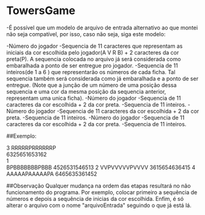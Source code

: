 # TowersGame

-É possível que um modelo de arquivo de entrada alternativo ao que montei não seja compatível, por isso, caso não seja, siga este modelo:

-Número do jogador
-Sequencia de 11  caracteres  que representam as iniciais da cor escolhida pelo jogador(A V R B) + 2 caracteres da cor preta(P). A sequencia colocada no arquivo já será considerada como embaralhada a ponto de ser entregue pro jogador.
-Sequencia de 11 inteiros(de 1 a 6 ) que representarão os números de cada ficha. Tal sequencia também será considerada como já embaralhada e a ponto de ser entregue. (Note que a junção de um número de uma posição dessa sequencia e uma cor da mesma posição da sequencia anterior, representam uma unica ficha).
-Número do jogador
-Sequencia de 11 caracteres da cor escolhida + 2 da cor preta.
-Sequencia de 11 inteiros.
-Número do jogador
-Sequencia de 11 caracteres da cor escolhida + 2 da cor preta.
-Sequencia de 11 inteiros.
-Número do jogador
-Sequencia de 11 caracteres da cor escolhida + 2 da cor preta.
-Sequencia de 11 inteiros.

##Exemplo:

3
RRRRRPRRRRRRP          
6325651653162	        
1		                   
BPBBBBBBBPBBB
4526531546513
2
VVPVVVVVPVVVV
3615654636415
4
AAAAAPAAAAAPA
6465635361452

##Observação
Qualquer mudança na ordem das etapas resultará no não funcionamento do programa. Por exemplo, colocar primeiro a sequência de números e depois a sequência de inicias da cor escolhida. Enfim, é só alterar o arquivo com o nome "arquivoEntrada" seguindo o que já está lá.
